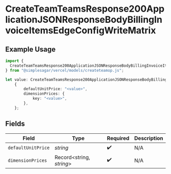 # CreateTeamTeamsResponse200ApplicationJSONResponseBodyBillingInvoiceItemsEdgeConfigWriteMatrix

## Example Usage

```typescript
import {
  CreateTeamTeamsResponse200ApplicationJSONResponseBodyBillingInvoiceItemsEdgeConfigWriteMatrix,
} from "@simplesagar/vercel/models/createteamop.js";

let value: CreateTeamTeamsResponse200ApplicationJSONResponseBodyBillingInvoiceItemsEdgeConfigWriteMatrix =
    {
        defaultUnitPrice: "<value>",
        dimensionPrices: {
            key: "<value>",
        },
    };
```

## Fields

| Field                    | Type                     | Required                 | Description              |
| ------------------------ | ------------------------ | ------------------------ | ------------------------ |
| `defaultUnitPrice`       | *string*                 | :heavy_check_mark:       | N/A                      |
| `dimensionPrices`        | Record<string, *string*> | :heavy_check_mark:       | N/A                      |